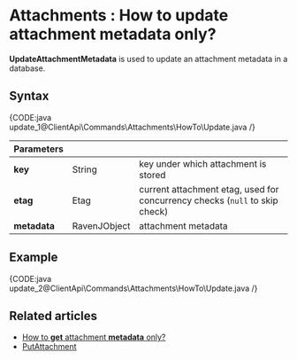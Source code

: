 # Attachments : How to update attachment metadata only?

**UpdateAttachmentMetadata** is used to update an attachment metadata in a database.

## Syntax

{CODE:java update_1@ClientApi\Commands\Attachments\HowTo\Update.java /}

| Parameters | | |
| ------------- | ------------- | ----- |
| **key** | String | key under which attachment is stored |
| **etag** | Etag | current attachment etag, used for concurrency checks (`null` to skip check) |
| **metadata** | RavenJObject | attachment metadata |

## Example

{CODE:java update_2@ClientApi\Commands\Attachments\HowTo\Update.java /}

## Related articles

- [How to **get** attachment **metadata** only?](../../../client-api/commands/attachments/how-to/get-attachment-metadata-only)  
- [PutAttachment](../../../client-api/commands/attachments/put)  